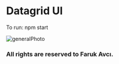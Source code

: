 # Datagrid UI

To run: npm start

![generalPhoto](https://github.com/Faruk372742/DatagridUI/assets/55799734/0d0bdb8c-74a1-49c1-bcbd-6614c0b25787)

### All rights are reserved to Faruk Avcı.
